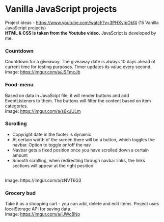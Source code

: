 # Vanilla JavaScript projects
Project ideas - https://www.youtube.com/watch?v=3PHXvlpOkf4 (15 Vanilla JavaScript projects)<br>
**HTML & CSS is taken from the Youtube video.** JavaScript is developed by me.<br>

### Countdown
Countdown for a giveaway. The giveaway date is always 10 days ahead of current time for testing purposes. Timer updates its value every second.<br>
Image: https://imgur.com/a/JSFmcJb
### Food-menu
Based on data in JavaScipt file, it will render buttons and add EventListeners to them. The buttons will filter the content based on item categories.<br>
Image: https://imgur.com/a/s6xJULm
### Scrolling
- Copyright date in the footer is dynamic
- At certain width of the screen there will be a button, which toggles the navbar. Option to toggle on/off the nav
- Navbar gets a fixed position once you have scrolled down a certain amount
- Smooth scrolling, when redirecting through navbar links, the links sections will appear at the right position
<br>
Image: https://imgur.com/a/zNVT6G3

### Grocery bud
Take it as a shopping cart - you can add, delete and edit items. Project uses localStorage API for saving data.<br>
Image: https://imgur.com/a/iJWc8Np
